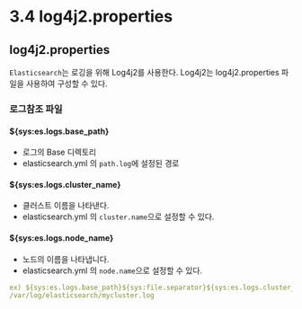 # 3.4 log4j2.properties


## log4j2.properties
`Elasticsearch`는 로깅을 위해 Log4j2를 사용한다. Log4j2는 log4j2.properties 파일을 사용하여 구성할 수 있다.

### 로그참조 파일
#### ${sys:es.logs.base_path}
- 로그의 Base 디렉토리
- elasticsearch.yml 의 `path.log`에 설정된 경로

#### ${sys:es.logs.cluster_name}
- 클러스트 이름을 나타낸다.
- elasticsearch.yml 의 `cluster.name`으로 설정할 수 있다.

#### ${sys:es.logs.node_name}
- 노드의 이름을 나타냅니다.
- elasticsearch.yml 의 `node.name`으로 설정할 수 있다.

```yaml
ex) ${sys:es.logs.base_path}${sys:file.separator}${sys:es.logs.cluster_name}.log
/var/log/elasticsearch/mycluster.log
```




